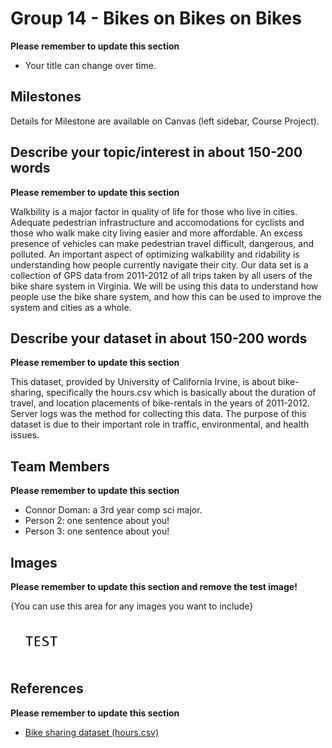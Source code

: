 # Group 14 - Bikes on Bikes on Bikes

**Please remember to update this section**

-   Your title can change over time.

## Milestones

Details for Milestone are available on Canvas (left sidebar, Course Project).

## Describe your topic/interest in about 150-200 words

**Please remember to update this section**

Walkbility is a major factor in quality of life for those who live in cities. Adequate pedestrian infrastructure and accomodations for cyclists and those who walk make city living easier and more affordable. An excess presence of vehicles can make pedestrian travel difficult, dangerous, and polluted. An important aspect of optimizing walkability and ridability is understanding how people currently navigate their city. Our data set is a collection of GPS data from 2011-2012 of all trips taken by all users of the bike share system in Virginia. We will be using this data to understand how people use the bike share system, and how this can be used to improve the system and cities as a whole.

## Describe your dataset in about 150-200 words

**Please remember to update this section**

This dataset, provided by University of California Irvine, is about bike-sharing, specifically the hours.csv which is basically about the duration of travel, and location placements of bike-rentals in the years of 2011-2012. Server logs was the method for collecting this data. The purpose of this dataset is due to their important role in traffic, environmental, and health issues.

## Team Members

**Please remember to update this section**

-   Connor Doman: a 3rd year comp sci major.
-   Person 2: one sentence about you!
-   Person 3: one sentence about you!

## Images

**Please remember to update this section and remove the test image!**

{You can use this area for any images you want to include}

<img src ="images/test.png" width="100px">

## References

**Please remember to update this section**

-   [Bike sharing dataset (hours.csv)](https://archive.ics.uci.edu/ml/datasets/bike+sharing+dataset)
